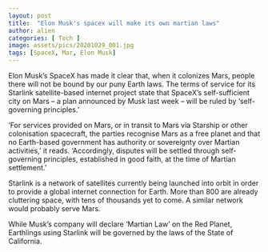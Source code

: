 ```yaml
---
layout: post
title:  "Elon Musk's spacex will make its own martian laws"
author: alien
categories: [ Tech ]
image: assets/pics/20201029_001.jpg
tags: [SpaceX, Mar, Elon Musk]
---
```


Elon Musk’s SpaceX has made it clear that, when it colonizes Mars, people there will not be bound by our puny Earth laws.
The terms of service for its Starlink satellite-based internet project state that SpaceX’s self-sufficient city on Mars – a plan announced by Musk last week – will be ruled by ‘self-governing principles.’

‘For services provided on Mars, or in transit to Mars via Starship or other colonisation spacecraft, the parties recognise Mars as a free planet and that no Earth-based government has authority or sovereignty over Martian activities,’ it reads. ‘Accordingly, disputes will be settled through self-governing principles, established in good faith, at the time of Martian settlement.’

Starlink is a network of satellites currently being launched into orbit in order to provide a global internet connection for Earth. More than 800 are already cluttering space, with tens of thousands yet to come. A similar network would probably serve Mars.

While Musk’s company will declare ‘Martian Law’ on the Red Planet, Earthlings using Starlink will be governed by the laws of the State of California.